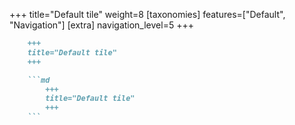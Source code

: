 +++
title="Default tile"
weight=8
[taxonomies]
features=["Default", "Navigation"]
[extra]
navigation_level=5
+++

```md
    +++
    title="Default tile"
    +++

    ```md
        +++
        title="Default tile"
        +++
    ```
```